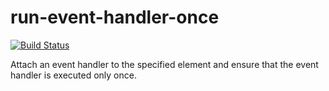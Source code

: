 # run-event-handler-once

[![Build Status](https://travis-ci.com/neosiae/run-event-handler-once.svg?branch=master)](https://travis-ci.com/neosiae/run-event-handler-once)

Attach an event handler to the specified element and ensure that the event handler is executed only once.
